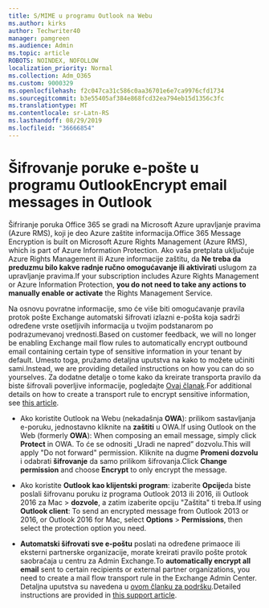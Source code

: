 ```yaml
---
title: S/MIME u programu Outlook na Webu
ms.author: kirks
author: Techwriter40
manager: pamgreen
ms.audience: Admin
ms.topic: article
ROBOTS: NOINDEX, NOFOLLOW
localization_priority: Normal
ms.collection: Adm_O365
ms.custom: 9000329
ms.openlocfilehash: f2c047ca31c586c0aa36701e6e7ca9976cfd1734
ms.sourcegitcommit: b3e55405af384e868fcd32ea794eb15d1356c3fc
ms.translationtype: MT
ms.contentlocale: sr-Latn-RS
ms.lasthandoff: 08/29/2019
ms.locfileid: "36666854"
---
```

# <a name="encrypt-email-messages-in-outlook"></a><span data-ttu-id="04163-102">Šifrovanje poruke e-pošte u programu Outlook</span><span class="sxs-lookup"><span data-stu-id="04163-102">Encrypt email messages in Outlook</span></span>

<span data-ttu-id="04163-103">Šifriranje poruka Office 365 se gradi na Microsoft Azure upravljanje pravima (Azure RMS), koji je deo Azure zaštite informacija.</span><span class="sxs-lookup"><span data-stu-id="04163-103">Office 365 Message Encryption is built on Microsoft Azure Rights Management (Azure RMS), which is part of Azure Information Protection.</span></span> <span data-ttu-id="04163-104">Ako vaša pretplata uključuje Azure Rights Management ili Azure informacije zaštitu, da **Ne treba da preduzmu bilo kakve radnje ručno omogućavanje ili aktivirati** uslugom za upravljanje pravima.</span><span class="sxs-lookup"><span data-stu-id="04163-104">If your subscription includes Azure Rights Management or Azure Information Protection, **you do not need to take any actions to manually enable or activate** the Rights Management Service.</span></span>

<span data-ttu-id="04163-105">Na osnovu povratne informacije, smo će više biti omogućavanje pravila protok pošte Exchange automatski šifrovati izlazni e-pošta koja sadrži određene vrste osetljivih informacija u tvojim podstanarom po podrazumevanoj vrednosti.</span><span class="sxs-lookup"><span data-stu-id="04163-105">Based on customer feedback, we will no longer be enabling Exchange mail flow rules to automatically encrypt outbound email containing certain type of sensitive information in your tenant by default.</span></span> <span data-ttu-id="04163-106">Umesto toga, pružamo detaljna uputstva na kako to možete učiniti sami.</span><span class="sxs-lookup"><span data-stu-id="04163-106">Instead, we are providing detailed instructions on how you can do so yourselves.</span></span> <span data-ttu-id="04163-107">Za dodatne detalje o tome kako da kreirate transporta pravilo da biste šifrovali poverljive informacije, pogledajte [Ovaj članak](https://aka.ms/OmeEtr).</span><span class="sxs-lookup"><span data-stu-id="04163-107">For additional details on how to create a transport rule to encrypt sensitive information, see [this article](https://aka.ms/OmeEtr).</span></span>

- <span data-ttu-id="04163-108">Ako koristite Outlook na Webu (nekadašnja **OWA**): prilikom sastavljanja e-poruku, jednostavno kliknite na **zaštiti** u OWA.</span><span class="sxs-lookup"><span data-stu-id="04163-108">If using Outlook on the Web (formerly **OWA**): When composing an email message, simply click **Protect** in OWA.</span></span> <span data-ttu-id="04163-109">To će se odnositi „Uradi ne napred” dozvolu.</span><span class="sxs-lookup"><span data-stu-id="04163-109">This will apply "Do not forward" permission.</span></span> <span data-ttu-id="04163-110">Kliknite na dugme **Promeni dozvolu** i odabrati **šifrovanje** da samo prilikom šifrovanja.</span><span class="sxs-lookup"><span data-stu-id="04163-110">Click **Change permission** and choose **Encrypt** to only encrypt the message.</span></span>

- <span data-ttu-id="04163-111">Ako koristite **Outlook kao klijentski program**: izaberite **Opcije**da biste poslali šifrovanu poruku iz programa Outlook 2013 ili 2016, ili Outlook 2016 za Mac > **dozvole**, a zatim izaberite opciju "Zaštita" ti treba.</span><span class="sxs-lookup"><span data-stu-id="04163-111">If using **Outlook client**: To send an encrypted message from Outlook 2013 or 2016, or Outlook 2016 for Mac, select **Options** > **Permissions**, then select the protection option you need.</span></span>

- <span data-ttu-id="04163-112">**Automatski šifrovati sve e-poštu** poslati na određene primaoce ili eksterni partnerske organizacije, morate kreirati pravilo pošte protok saobraćaja u centru za Admin Exchange.</span><span class="sxs-lookup"><span data-stu-id="04163-112">To **automatically encrypt all email** sent to certain recipients or external partner organizations, you need to create a mail flow transport rule in the Exchange Admin Center.</span></span> <span data-ttu-id="04163-113">Detaljna uputstva su navedena u [ovom članku za podršku](https://docs.microsoft.com/office365/securitycompliance/define-mail-flow-rules-to-encrypt-email#create-a-mail-flow-rule-to-encrypt-email-messages-with-the-new-ome-capabilities).</span><span class="sxs-lookup"><span data-stu-id="04163-113">Detailed instructions are provided in [this support article](https://docs.microsoft.com/office365/securitycompliance/define-mail-flow-rules-to-encrypt-email#create-a-mail-flow-rule-to-encrypt-email-messages-with-the-new-ome-capabilities).</span></span>

